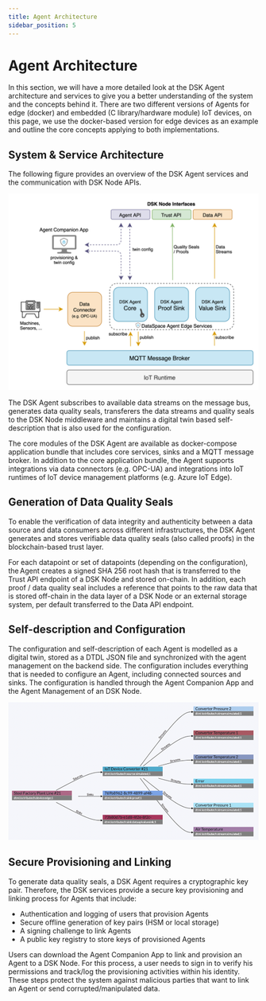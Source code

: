 ```yaml
---
title: Agent Architecture
sidebar_position: 5
---
```


# Agent Architecture

In this section, we will have a more detailed look at the DSK Agent architecture and services to give you a better understanding of the system and the concepts behind it. There are two different versions of Agents for edge (docker) and embedded (C library/hardware module) IoT devices, on this page, we use the docker-based version for edge devices as an example and outline the core concepts applying to both implementations.

## System & Service Architecture

The following figure provides an overview of the DSK Agent services and the communication with DSK Node APIs.

![System](../img/introduction/system.png)

The DSK Agent subscribes to available data streams on the message bus, generates data quality seals, transferers the data streams and quality seals to the DSK Node middleware and maintains a digital twin based self-description that is also used for the configuration.

The core modules of the DSK Agent are available as docker-compose application bundle that includes core services, sinks and a MQTT message broker. In addition to the core application bundle, the Agent supports integrations via data connectors (e.g. OPC-UA) and integrations into IoT runtimes of IoT device management platforms (e.g. Azure IoT Edge).

## Generation of Data Quality Seals 

To enable the verification of data integrity and authenticity between a data source and data consumers across different infrastructures, the DSK Agent generates and stores verifiable data quality seals (also called proofs) in the blockchain-based trust layer.

For each datapoint or set of datapoints (depending on the configuration), the Agent creates a signed SHA 256 root hash that is transferred to the Trust API endpoint of a DSK Node and stored on-chain. In addition, each proof / data quality seal includes a reference that points to the raw data that is stored off-chain in the data layer of a DSK Node or an external storage system, per default transferred to the Data API endpoint.

## Self-description and Configuration

The configuration and self-description of each Agent is modelled as a digital twin, stored as a DTDL JSON file and synchronized with the agent management on the backend side. The configuration includes everything that is needed to configure an Agent, including connected sources and sinks. The configuration is handled through the Agent Companion App and the Agent Management of an DSK Node.

![Self Description](../img/introduction/self_descriptions.png)

## Secure Provisioning and Linking

To generate data quality seals, a DSK Agent requires a cryptographic key pair. Therefore, the DSK services provide a secure key provisioning and linking process for Agents that include:

- Authentication and logging of users that provision Agents
- Secure offline generation of key pairs (HSM or local storage)
- A signing challenge to link Agents
- A public key registry to store keys of provisioned Agents

Users can download the Agent Companion App to link and provision an Agent to a DSK Node. For this process, a user needs to sign in to verify his permissions and track/log the provisioning activities within his identity. These steps protect the system against malicious parties that want to link an Agent or send corrupted/manipulated data.
